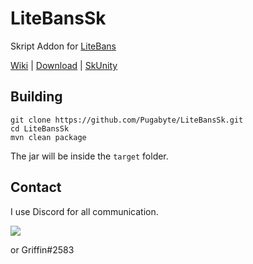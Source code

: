 # LiteBansSk
Skript Addon for [LiteBans](https://www.spigotmc.org/resources/3715/)

[Wiki](https://github.com/Pugabyte/LiteBansSk/wiki) | [Download](http://dl.bear-nation.net/?q=litebanssk) | [SkUnity](https://forums.skunity.com/resources/391/)

## Building
```
git clone https://github.com/Pugabyte/LiteBansSk.git
cd LiteBansSk
mvn clean package
```
The jar will be inside the `target` folder.

## Contact 
I use Discord for all communication.

[<img src="https://discordapp.com/api/guilds/132680070480396288/widget.png?style=banner3">](https://discord.gg/0jwsKTH4ATkkN8iB)

or Griffin#2583

